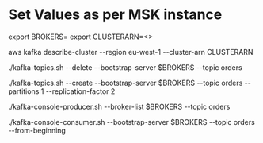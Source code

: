 # Set Values as per MSK instance
export BROKERS=<set here>
export CLUSTERARN=<>

aws kafka describe-cluster --region eu-west-1 --cluster-arn CLUSTERARN

./kafka-topics.sh --delete  --bootstrap-server $BROKERS --topic  orders 

./kafka-topics.sh --create  --bootstrap-server $BROKERS --topic orders  --partitions 1 --replication-factor 2

./kafka-console-producer.sh  --broker-list  $BROKERS --topic  orders 

./kafka-console-consumer.sh  --bootstrap-server $BROKERS --topic  orders --from-beginning
